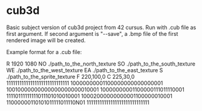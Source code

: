 # cub3d
Basic subject version of cub3d project from 42 cursus.
Run with .cub file as first argument. If second argument is "--save", a .bmp file of the first rendered image will be created.

Example format for a .cub file:

R 1920 1080
NO ./path_to_the_north_texture
SO ./path_to_the_south_texture
WE ./path_to_the_west_texture
EA ./path_to_the_east_texture
S ./path_to_the_sprite_texture
F 220,100,0
C 225,30,0
11111111111111111111111111111
10000000001100000000000000001
10010000000000000000000010001
10000000001100000111011110001
11110111111111011101010010001
10002000000000001100000010001
11000000110101011111011110N01
11111111111111111111111111111
